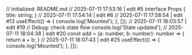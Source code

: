 // Initialized: README.md
// 2025-07-11 17:53:16 | edit #5
interface Props {
  title: string;
}
// 2025-07-11 17:54:14 | edit #6
// 2025-07-11 17:58:54 | edit #13
useEffect(() => {
  console.log('Mounted');
}, []);
// 2025-07-11 18:03:57 | edit #19
// Debug: check state flow
console.log('State updated');
// 2025-07-11 18:04:38 | edit #20
const add = (a: number, b: number): number => {
  return a + b;
}
// 2025-07-11 18:07:43 | edit #25
useEffect(() => {
  console.log('Mounted');
}, []);

